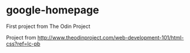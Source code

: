 google-homepage
===============

First project from The Odin Project

Project from http://www.theodinproject.com/web-development-101/html-css?ref=lc-pb